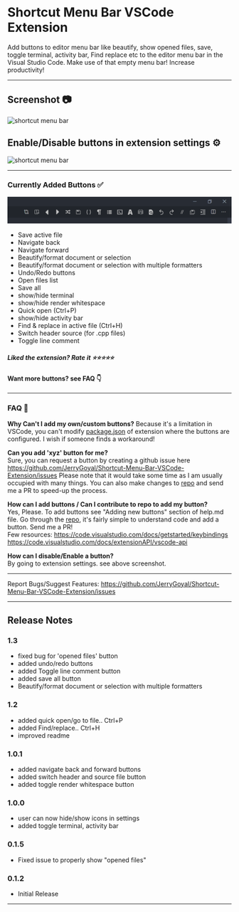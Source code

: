 # Shortcut Menu Bar VSCode Extension

Add buttons to editor menu bar like beautify, show opened files, save, toggle terminal, activity bar, Find replace etc to the editor menu bar in the Visual Studio Code. Make use of that empty menu bar! Increase productivity!

---

## **Screenshot** 📷

![shortcut menu bar](images/intro.png)

## **Enable/Disable buttons in extension settings ⚙**

![shortcut menu bar](images/intro_2.png)

---

### **Currently Added Buttons ✅**

![shortcut menu bar](images/all_buttons.png)
- Save active file
- Navigate back
- Navigate forward
- Beautify/format document or selection
- Beautify/format document or selection with multiple formatters
- Undo/Redo buttons
- Open files list
- Save all
- show/hide terminal
- show/hide render whitespace
- Quick open (Ctrl+P)
- show/hide activity bar
- Find & replace in active file (Ctrl+H)
- Switch header source (for .cpp files)
- Toggle line comment

##### Liked the extension? Rate it ⭐⭐⭐⭐⭐

#### Want more buttons? see FAQ 👇

---

### FAQ 🙋‍

**Why Can't I add my own/custom buttons?**
Because it's a limitation in VSCode, you can't modify [package.json](https://code.visualstudio.com/api/references/extension-manifest) of extension where the buttons are configured. I wish if someone finds a workaround!

**Can you add 'xyz' button for me?**  
Sure, you can request a button by creating a github issue here https://github.com/JerryGoyal/Shortcut-Menu-Bar-VSCode-Extension/issues
Please note that it would take some time as I am usually occupied with many things.
You can also make changes to [repo](https://github.com/JerryGoyal/Shortcut-Menu-Bar-VSCode-Extension/) and send me a PR to speed-up the process.

**How can I add buttons / Can I contribute to repo to add my button?**  
Yes, Please. To add buttons see "Adding new buttons" section of help.md file.
Go through the [repo](https://github.com/JerryGoyal/Shortcut-Menu-Bar-VSCode-Extension/), it's fairly simple to understand code and add a button. Send me a PR!  
Few resources: https://code.visualstudio.com/docs/getstarted/keybindings
https://code.visualstudio.com/docs/extensionAPI/vscode-api

**How can I disable/Enable a button?**  
By going to extension settings. see above screenshot.

---

Report Bugs/Suggest Features: https://github.com/JerryGoyal/Shortcut-Menu-Bar-VSCode-Extension/issues

---

## Release Notes

### 1.3

- fixed bug for 'opened files' button
- added undo/redo buttons
- added Toggle line comment button
- added save all button
- Beautify/format document or selection with multiple formatters

### 1.2

- added quick open/go to file.. Ctrl+P
- added Find/replace.. Ctrl+H
- improved readme

### 1.0.1

- added navigate back and forward buttons
- added switch header and source file button
- added toggle render whitespace button

### 1.0.0

- user can now hide/show icons in settings
- added toggle terminal, activity bar

### 0.1.5

- Fixed issue to properly show "opened files"

### 0.1.2

- Initial Release

---

<br>
<br>
